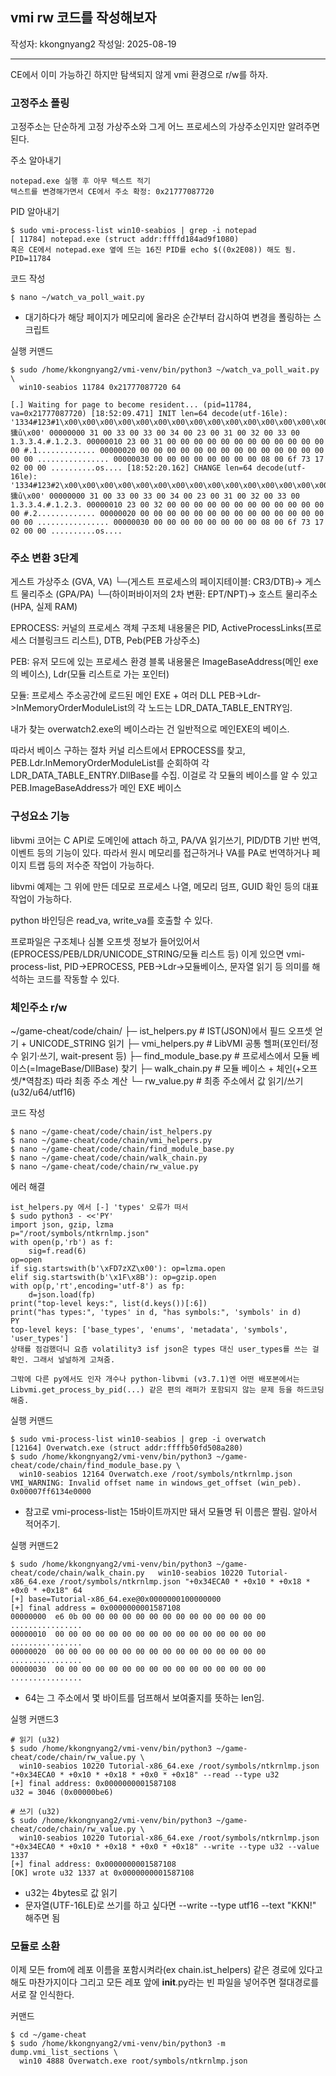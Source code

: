 ## vmi rw 코드를 작성해보자

작성자: kkongnyang2 작성일: 2025-08-19

---

CE에서 이미 가능하긴 하지만 탐색되지 않게 vmi 환경으로 r/w를 하자.

### 고정주소 폴링

고정주소는 단순하게 고정 가상주소와 그게 어느 프로세스의 가상주소인지만 알려주면 된다.

주소 알아내기
```
notepad.exe 실행 후 아무 텍스트 적기
텍스트를 변경해가면서 CE에서 주소 확정: 0x21777087720
```

PID 알아내기
```
$ sudo vmi-process-list win10-seabios | grep -i notepad
[ 11784] notepad.exe (struct addr:ffffd184ad9f1080)
혹은 CE에서 notepad.exe 옆에 뜨는 16진 PID를 echo $((0x2E08)) 해도 됨.
PID=11784
```

코드 작성
```
$ nano ~/watch_va_poll_wait.py
```
* 대기하다가 해당 페이지가 메모리에 올라온 순간부터 감시하여 변경을 폴링하는 스크립트

실행 커맨드
```
$ sudo /home/kkongnyang2/vmi-venv/bin/python3 ~/watch_va_poll_wait.py \
  win10-seabios 11784 0x21777087720 64

[.] Waiting for page to become resident... (pid=11784, va=0x21777087720) [18:52:09.471] INIT len=64 decode(utf-16le): '1334#123#1\x00\x00\x00\x00\x00\x00\x00\x00\x00\x00\x00\x00\x00\x00\x00\x00\x00\x00\x08獯ȗ\x00' 00000000 31 00 33 00 33 00 34 00 23 00 31 00 32 00 33 00 1.3.3.4.#.1.2.3. 00000010 23 00 31 00 00 00 00 00 00 00 00 00 00 00 00 00 #.1............. 00000020 00 00 00 00 00 00 00 00 00 00 00 00 00 00 00 00 ................ 00000030 00 00 00 00 00 00 00 00 08 00 6f 73 17 02 00 00 ..........os.... [18:52:20.162] CHANGE len=64 decode(utf-16le): '1334#123#2\x00\x00\x00\x00\x00\x00\x00\x00\x00\x00\x00\x00\x00\x00\x00\x00\x00\x00\x08獯ȗ\x00' 00000000 31 00 33 00 33 00 34 00 23 00 31 00 32 00 33 00 1.3.3.4.#.1.2.3. 00000010 23 00 32 00 00 00 00 00 00 00 00 00 00 00 00 00 #.2............. 00000020 00 00 00 00 00 00 00 00 00 00 00 00 00 00 00 00 ................ 00000030 00 00 00 00 00 00 00 00 08 00 6f 73 17 02 00 00 ..........os....
```


### 주소 변환 3단계

게스트 가상주소 (GVA, VA)
   └─(게스트 프로세스의 페이지테이블: CR3/DTB)→ 게스트 물리주소 (GPA/PA)
        └─(하이퍼바이저의 2차 변환: EPT/NPT)→ 호스트 물리주소 (HPA, 실제 RAM)

EPROCESS: 커널의 프로세스 객체 구조체
내용물은 PID, ActiveProcessLinks(프로세스 더블링크드 리스트), DTB, Peb(PEB 가상주소)

PEB: 유저 모드에 있는 프로세스 환경 블록
내용물은 ImageBaseAddress(메인 exe의 베이스), Ldr(모듈 리스트로 가는 포인터)

모듈: 프로세스 주소공간에 로드된 메인 EXE + 여러 DLL
PEB->Ldr->InMemoryOrderModuleList의 각 노드는 LDR_DATA_TABLE_ENTRY임.

내가 찾는 overwatch2.exe의 베이스라는 건 일반적으로 메인EXE의 베이스.


따라서 베이스 구하는 절차
커널 리스트에서 EPROCESS를 찾고, PEB.Ldr.InMemoryOrderModuleList를 순회하여 각 LDR_DATA_TABLE_ENTRY.DllBase를 수집. 이걸로 각 모듈의 베이스를 알 수 있고 PEB.ImageBaseAddress가 메인 EXE 베이스


### 구성요소 기능

libvmi 코어는 C API로 도메인에 attach 하고, PA/VA 읽기쓰기, PID/DTB 기반 번역, 이벤트 등의 기능이 있다. 따라서 원시 메모리를 접근하거나 VA를 PA로 번역하거나 페이지 트랩 등의 저수준 작업이 가능하다.

libvmi 예제는 그 위에 만든 데모로 프로세스 나열, 메모리 덤프, GUID 확인 등의 대표 작업이 가능하다.

python 바인딩은 read_va, write_va를 호출할 수 있다.

프로파일은 구조체나 심볼 오프셋 정보가 들어있어서(EPROCESS/PEB/LDR/UNICODE_STRING/모듈 리스트 등) 이게 있으면 vmi-process-list, PID->EPROCESS, PEB->Ldr->모듈베이스, 문자열 읽기 등 의미를 해석하는 코드를 작동할 수 있다.


### 체인주소 r/w

~/game-cheat/code/chain/
 ├─ ist_helpers.py         # IST(JSON)에서 필드 오프셋 얻기 + UNICODE_STRING 읽기
 ├─ vmi_helpers.py         # LibVMI 공통 헬퍼(포인터/정수 읽기·쓰기, wait-present 등)
 ├─ find_module_base.py    # 프로세스에서 모듈 베이스(=ImageBase/DllBase) 찾기
 ├─ walk_chain.py          # 모듈 베이스 + 체인(+오프셋/*역참조) 따라 최종 주소 계산
 └─ rw_value.py            # 최종 주소에서 값 읽기/쓰기 (u32/u64/utf16)


코드 작성
```
$ nano ~/game-cheat/code/chain/ist_helpers.py
$ nano ~/game-cheat/code/chain/vmi_helpers.py
$ nano ~/game-cheat/code/chain/find_module_base.py
$ nano ~/game-cheat/code/chain/walk_chain.py
$ nano ~/game-cheat/code/chain/rw_value.py
```

에러 해결
```
ist_helpers.py 에서 [-] 'types' 오류가 떠서
$ sudo python3 - <<'PY'
import json, gzip, lzma
p="/root/symbols/ntkrnlmp.json"
with open(p,'rb') as f:
    sig=f.read(6)
op=open
if sig.startswith(b'\xFD7zXZ\x00'): op=lzma.open
elif sig.startswith(b'\x1F\x8B'): op=gzip.open
with op(p,'rt',encoding='utf-8') as fp:
    d=json.load(fp)
print("top-level keys:", list(d.keys())[:6])
print("has types:", 'types' in d, "has symbols:", 'symbols' in d)
PY
top-level keys: ['base_types', 'enums', 'metadata', 'symbols', 'user_types']
상태를 점검했더니 요즘 volatility3 isf json은 types 대신 user_types를 쓰는 걸 확인. 그래서 널널하게 고쳐줌.

그밖에 다른 py에서도 인자 개수나 python-libvmi (v3.7.1)엔 어떤 배포본에서는 Libvmi.get_process_by_pid(...) 같은 편의 래퍼가 포함되지 않는 문제 등을 하드코딩 해줌.
```

실행 커맨드
```
$ sudo vmi-process-list win10-seabios | grep -i overwatch
[12164] Overwatch.exe (struct addr:ffffb50fd508a280)
$ sudo /home/kkongnyang2/vmi-venv/bin/python3 ~/game-cheat/code/chain/find_module_base.py \
  win10-seabios 12164 Overwatch.exe /root/symbols/ntkrnlmp.json
VMI_WARNING: Invalid offset name in windows_get_offset (win_peb).
0x00007ff6134e0000
```
* 참고로 vmi-process-list는 15바이트까지만 돼서 모듈명 뒤 이름은 짤림. 알아서 적어주기.

실행 커맨드2
```
$ sudo /home/kkongnyang2/vmi-venv/bin/python3 ~/game-cheat/code/chain/walk_chain.py   win10-seabios 10220 Tutorial-x86_64.exe /root/symbols/ntkrnlmp.json "+0x34ECA0 * +0x10 * +0x18 * +0x0 * +0x18" 64
[+] base=Tutorial-x86_64.exe@0x0000000100000000
[+] final address = 0x0000000001587108
00000000  e6 0b 00 00 00 00 00 00 00 00 00 00 00 00 00 00   ................
00000010  00 00 00 00 00 00 00 00 00 00 00 00 00 00 00 00   ................
00000020  00 00 00 00 00 00 00 00 00 00 00 00 00 00 00 00   ................
00000030  00 00 00 00 00 00 00 00 00 00 00 00 00 00 00 00   ................
```
* 64는 그 주소에서 몇 바이트를 덤프해서 보여줄지를 뜻하는 len임.

실행 커맨드3
```
# 읽기 (u32)
$ sudo /home/kkongnyang2/vmi-venv/bin/python3 ~/game-cheat/code/chain/rw_value.py \
  win10-seabios 10220 Tutorial-x86_64.exe /root/symbols/ntkrnlmp.json "+0x34ECA0 * +0x10 * +0x18 * +0x0 * +0x18" --read --type u32
[+] final address: 0x0000000001587108
u32 = 3046 (0x00000be6)

# 쓰기 (u32)
$ sudo /home/kkongnyang2/vmi-venv/bin/python3 ~/game-cheat/code/chain/rw_value.py \
  win10-seabios 10220 Tutorial-x86_64.exe /root/symbols/ntkrnlmp.json "+0x34ECA0 * +0x10 * +0x18 * +0x0 * +0x18" --write --type u32 --value 1337
[+] final address: 0x0000000001587108
[OK] wrote u32 1337 at 0x0000000001587108
```
* u32는 4bytes로 값 읽기
* 문자열(UTF-16LE)로 쓰기를 하고 싶다면 --write --type utf16 --text "KKN!" 해주면 됨



### 모듈로 소환

이제 모든 from에 레포 이름을 포함시켜라(ex chain.ist_helpers) 같은 경로에 있다고 해도 마찬가지이다
그리고 모든 레포 앞에 __init__.py라는 빈 파일을 넣어주면 절대경로를 서로 잘 인식한다.

커맨드
```
$ cd ~/game-cheat
$ sudo /home/kkongnyang2/vmi-venv/bin/python3 -m dump.vmi_list_sections \
  win10 4888 Overwatch.exe root/symbols/ntkrnlmp.json
```